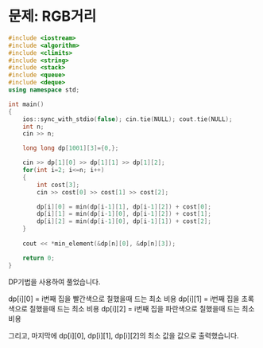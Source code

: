 # 문제: RGB거리

```cpp
#include <iostream>
#include <algorithm>
#include <climits>
#include <string>
#include <stack>
#include <queue>
#include <deque>
using namespace std;

int main()
{
    ios::sync_with_stdio(false); cin.tie(NULL); cout.tie(NULL);
    int n;
    cin >> n;

    long long dp[1001][3]={0,};

    cin >> dp[1][0] >> dp[1][1] >> dp[1][2];
    for(int i=2; i<=n; i++)
    {
        int cost[3];
        cin >> cost[0] >> cost[1] >> cost[2];

        dp[i][0] = min(dp[i-1][1], dp[i-1][2]) + cost[0];
        dp[i][1] = min(dp[i-1][0], dp[i-1][2]) + cost[1];
        dp[i][2] = min(dp[i-1][0], dp[i-1][1]) + cost[2];
    }
    
    cout << *min_element(&dp[n][0], &dp[n][3]);

    return 0;
}
```

DP기법을 사용하여 풀었습니다.

dp[i][0] = i번째 집을 빨간색으로 칠했을때 드는 최소 비용
dp[i][1] = i번째 집을 초록색으로 칠했을때 드는 최소 비용
dp[i][2] = i번째 집을 파란색으로 칠했을때 드는 최소 비용

그리고, 마지막에 dp[i][0], dp[i][1], dp[i][2]의 최소 값을 값으로 출력했습니다.
